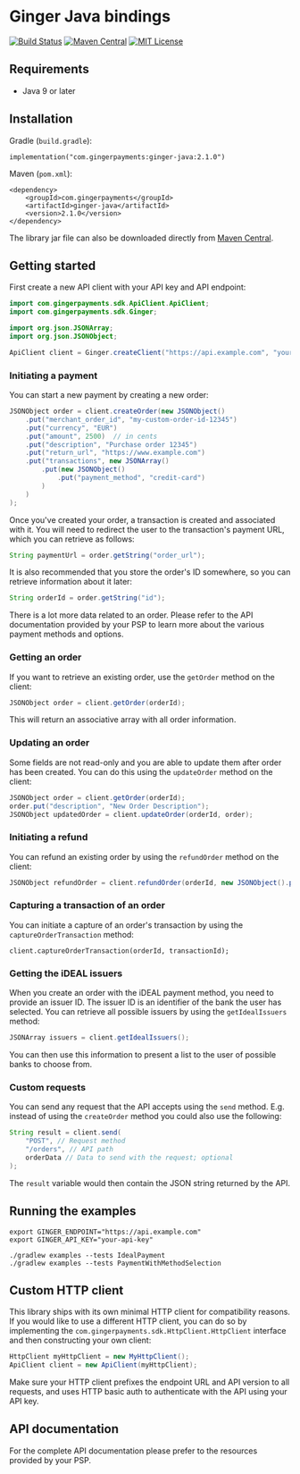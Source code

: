 # Ginger Java bindings

[![Build Status](https://img.shields.io/travis/com/gingerpayments/ginger-java)](https://travis-ci.org/gingerpayments/ginger-java)
[![Maven Central](https://img.shields.io/maven-central/v/com.gingerpayments/ginger-java)](https://search.maven.org/artifact/com.gingerpayments/ginger-java)
[![MIT License](https://img.shields.io/badge/license-MIT-brightgreen.svg)](https://github.com/gingerpayments/ginger-java/blob/master/LICENSE)

## Requirements

* Java 9 or later

## Installation

Gradle (`build.gradle`):
```
implementation("com.gingerpayments:ginger-java:2.1.0")
```

Maven (`pom.xml`):
```
<dependency>
    <groupId>com.gingerpayments</groupId>
    <artifactId>ginger-java</artifactId>
    <version>2.1.0</version>
</dependency>
```

The library jar file can also be downloaded directly from [Maven Central](https://search.maven.org/search?q=ginger-java).

## Getting started

First create a new API client with your API key and API endpoint:

```java
import com.gingerpayments.sdk.ApiClient.ApiClient;
import com.gingerpayments.sdk.Ginger;

import org.json.JSONArray;
import org.json.JSONObject;

ApiClient client = Ginger.createClient("https://api.example.com", "your-api-key");
```

### Initiating a payment

You can start a new payment by creating a new order:

```java
JSONObject order = client.createOrder(new JSONObject()
    .put("merchant_order_id", "my-custom-order-id-12345")
    .put("currency", "EUR")
    .put("amount", 2500)  // in cents
    .put("description", "Purchase order 12345")
    .put("return_url", "https://www.example.com")
    .put("transactions", new JSONArray()
        .put(new JSONObject()
            .put("payment_method", "credit-card")
        )
    )
);
```

Once you've created your order, a transaction is created and associated with it. You will need to redirect the user to
the transaction's payment URL, which you can retrieve as follows:

```java
String paymentUrl = order.getString("order_url");
```

It is also recommended that you store the order's ID somewhere, so you can retrieve information about it later:

```java
String orderId = order.getString("id");
```

There is a lot more data related to an order. Please refer to the API documentation provided by your PSP to learn more
about the various payment methods and options.

### Getting an order

If you want to retrieve an existing order, use the `getOrder` method on the client:

```java
JSONObject order = client.getOrder(orderId);
```

This will return an associative array with all order information.

### Updating an order

Some fields are not read-only and you are able to update them after order has been created. You can do this using
the `updateOrder` method on the client:

```java
JSONObject order = client.getOrder(orderId);
order.put("description", "New Order Description");
JSONObject updatedOrder = client.updateOrder(orderId, order);
```

### Initiating a refund

You can refund an existing order by using the `refundOrder` method on the client:

```java
JSONObject refundOrder = client.refundOrder(orderId, new JSONObject().put("amount", 123).put("description", "My refund"));
```

### Capturing a transaction of an order

You can initiate a capture of an order's transaction by using the `captureOrderTransaction` method:

```
client.captureOrderTransaction(orderId, transactionId);
```

### Getting the iDEAL issuers

When you create an order with the iDEAL payment method, you need to provide an issuer ID. The issuer ID is an identifier
of the bank the user has selected. You can retrieve all possible issuers by using the `getIdealIssuers` method:

```java
JSONArray issuers = client.getIdealIssuers();
```

You can then use this information to present a list to the user of possible banks to choose from.


### Custom requests

You can send any request that the API accepts using the `send` method. E.g. instead of using the `createOrder` method
you could also use the following:

```java
String result = client.send(
    "POST", // Request method
    "/orders", // API path
    orderData // Data to send with the request; optional
);
```

The `result` variable would then contain the JSON string returned by the API.

## Running the examples

```
export GINGER_ENDPOINT="https://api.example.com"
export GINGER_API_KEY="your-api-key"

./gradlew examples --tests IdealPayment
./gradlew examples --tests PaymentWithMethodSelection
```

## Custom HTTP client

This library ships with its own minimal HTTP client for compatibility reasons. If you would like to use a different HTTP
client, you can do so by implementing the `com.gingerpayments.sdk.HttpClient.HttpClient` interface and then constructing
your own client:

```java
HttpClient myHttpClient = new MyHttpClient();
ApiClient client = new ApiClient(myHttpClient);
```

Make sure your HTTP client prefixes the endpoint URL and API version to all requests, and uses HTTP basic auth to
authenticate with the API using your API key.

## API documentation

For the complete API documentation please prefer to the resources provided by your PSP.
